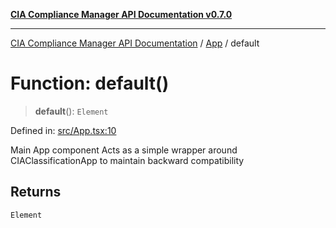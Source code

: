 [**CIA Compliance Manager API Documentation v0.7.0**](../../README.md)

***

[CIA Compliance Manager API Documentation](../../modules.md) / [App](../README.md) / default

# Function: default()

> **default**(): `Element`

Defined in: [src/App.tsx:10](https://github.com/Hack23/cia-compliance-manager/blob/a904e43458f81faf7066f9da9fc149cc9f6e236d/src/App.tsx#L10)

Main App component
Acts as a simple wrapper around CIAClassificationApp to maintain backward compatibility

## Returns

`Element`
